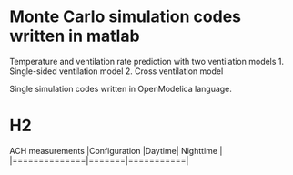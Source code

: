 # Monte Carlo simulation codes written in matlab
Temperature and ventilation rate prediction with two ventilation models
    1. Single-sided ventilation model
    2. Cross ventilation model

Single simulation codes written in OpenModelica language.



# H2
ACH measurements
|Configuration |Daytime| Nighttime |
|==============|=======|===========|

